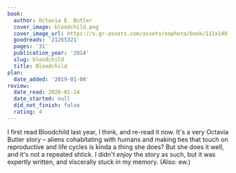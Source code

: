 ```yaml
---
book:
  author: Octavia E. Butler
  cover_image: bloodchild.png
  cover_image_url: https://s.gr-assets.com/assets/nophoto/book/111x148-bcc042a9c91a29c1d680899eff700a03.png
  goodreads: '21265321'
  pages: '31'
  publication_year: '2014'
  slug: bloodchild
  title: Bloodchild
plan:
  date_added: '2019-01-08'
review:
  date_read: 2020-01-24
  date_started: null
  did_not_finish: false
  rating: 4
---
```


I first read Bloodchild last year, I think, and re-read it now. It's a very Octavia Butler story – aliens cohabitating with humans and making ties that touch on reproductive and life cycles is kinda a thing she does? But she does it well, and it's not a repeated shtick. I didn't *enjoy* the story as such, but it was expertly written, and viscerally stuck in my memory. (Also: ew.)
